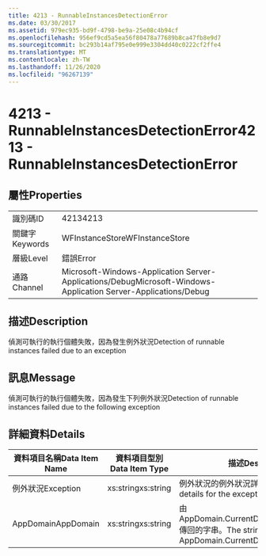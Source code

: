 ```yaml
---
title: 4213 - RunnableInstancesDetectionError
ms.date: 03/30/2017
ms.assetid: 979ec935-bd9f-4798-be9a-25e08c4b94cf
ms.openlocfilehash: 956ef9cd5a5ea56f80478a77689b8ca47fb8e9d7
ms.sourcegitcommit: bc293b14af795e0e999e3304dd40c0222cf2ffe4
ms.translationtype: MT
ms.contentlocale: zh-TW
ms.lasthandoff: 11/26/2020
ms.locfileid: "96267139"
---
```

# <a name="4213---runnableinstancesdetectionerror"></a><span data-ttu-id="b5c5f-102">4213 - RunnableInstancesDetectionError</span><span class="sxs-lookup"><span data-stu-id="b5c5f-102">4213 - RunnableInstancesDetectionError</span></span>

## <a name="properties"></a><span data-ttu-id="b5c5f-103">屬性</span><span class="sxs-lookup"><span data-stu-id="b5c5f-103">Properties</span></span>  
  
|||  
|-|-|  
|<span data-ttu-id="b5c5f-104">識別碼</span><span class="sxs-lookup"><span data-stu-id="b5c5f-104">ID</span></span>|<span data-ttu-id="b5c5f-105">4213</span><span class="sxs-lookup"><span data-stu-id="b5c5f-105">4213</span></span>|  
|<span data-ttu-id="b5c5f-106">關鍵字</span><span class="sxs-lookup"><span data-stu-id="b5c5f-106">Keywords</span></span>|<span data-ttu-id="b5c5f-107">WFInstanceStore</span><span class="sxs-lookup"><span data-stu-id="b5c5f-107">WFInstanceStore</span></span>|  
|<span data-ttu-id="b5c5f-108">層級</span><span class="sxs-lookup"><span data-stu-id="b5c5f-108">Level</span></span>|<span data-ttu-id="b5c5f-109">錯誤</span><span class="sxs-lookup"><span data-stu-id="b5c5f-109">Error</span></span>|  
|<span data-ttu-id="b5c5f-110">通路</span><span class="sxs-lookup"><span data-stu-id="b5c5f-110">Channel</span></span>|<span data-ttu-id="b5c5f-111">Microsoft-Windows-Application Server-Applications/Debug</span><span class="sxs-lookup"><span data-stu-id="b5c5f-111">Microsoft-Windows-Application Server-Applications/Debug</span></span>|  
  
## <a name="description"></a><span data-ttu-id="b5c5f-112">描述</span><span class="sxs-lookup"><span data-stu-id="b5c5f-112">Description</span></span>  

 <span data-ttu-id="b5c5f-113">偵測可執行的執行個體失敗，因為發生例外狀況</span><span class="sxs-lookup"><span data-stu-id="b5c5f-113">Detection of runnable instances failed due to an exception</span></span>  
  
## <a name="message"></a><span data-ttu-id="b5c5f-114">訊息</span><span class="sxs-lookup"><span data-stu-id="b5c5f-114">Message</span></span>  

 <span data-ttu-id="b5c5f-115">偵測可執行的執行個體失敗，因為發生下列例外狀況</span><span class="sxs-lookup"><span data-stu-id="b5c5f-115">Detection of runnable instances failed due to the following exception</span></span>  
  
## <a name="details"></a><span data-ttu-id="b5c5f-116">詳細資料</span><span class="sxs-lookup"><span data-stu-id="b5c5f-116">Details</span></span>  
  
|<span data-ttu-id="b5c5f-117">資料項目名稱</span><span class="sxs-lookup"><span data-stu-id="b5c5f-117">Data Item Name</span></span>|<span data-ttu-id="b5c5f-118">資料項目型別</span><span class="sxs-lookup"><span data-stu-id="b5c5f-118">Data Item Type</span></span>|<span data-ttu-id="b5c5f-119">描述</span><span class="sxs-lookup"><span data-stu-id="b5c5f-119">Description</span></span>|  
|--------------------|--------------------|-----------------|  
|<span data-ttu-id="b5c5f-120">例外狀況</span><span class="sxs-lookup"><span data-stu-id="b5c5f-120">Exception</span></span>|<span data-ttu-id="b5c5f-121">xs:string</span><span class="sxs-lookup"><span data-stu-id="b5c5f-121">xs:string</span></span>|<span data-ttu-id="b5c5f-122">例外狀況的例外狀況詳細資料</span><span class="sxs-lookup"><span data-stu-id="b5c5f-122">The exception details for the exception</span></span>|  
|<span data-ttu-id="b5c5f-123">AppDomain</span><span class="sxs-lookup"><span data-stu-id="b5c5f-123">AppDomain</span></span>|<span data-ttu-id="b5c5f-124">xs:string</span><span class="sxs-lookup"><span data-stu-id="b5c5f-124">xs:string</span></span>|<span data-ttu-id="b5c5f-125">由 AppDomain.CurrentDomain.FriendlyName 傳回的字串。</span><span class="sxs-lookup"><span data-stu-id="b5c5f-125">The string returned by AppDomain.CurrentDomain.FriendlyName.</span></span>|
